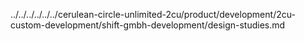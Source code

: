 ../../../../../../cerulean-circle-unlimited-2cu/product/development/2cu-custom-development/shift-gmbh-development/design-studies.md